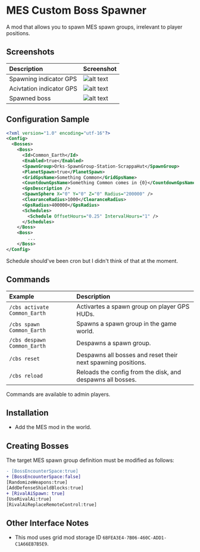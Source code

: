 # MES Custom Boss Spawner

A mod that allows you to spawn MES spawn groups, irrelevant to player positions. 

## Screenshots

|Description|Screenshot|
|:--|:--|
|Spawning indicator GPS|![alt text](README/spawning.png)|
|Acivtation indicator GPS|![alt text](README/spawned.png)|
|Spawned boss|![alt text](README/grid.png)|

## Configuration Sample

```xml
<?xml version="1.0" encoding="utf-16"?>
<Config>
  <Bosses>
    <Boss>
      <Id>Common_Earth</Id>
      <Enabled>true</Enabled>
      <SpawnGroup>Orks-SpawnGroup-Station-ScrappaHut</SpawnGroup>
      <PlanetSpawn>true</PlanetSpawn>
      <GridGpsName>Something Common</GridGpsName>
      <CountdownGpsName>Something Common comes in {0}</CountdownGpsName>
      <GpsDescription />
      <SpawnSphere X="0" Y="0" Z="0" Radius="200000" />
      <ClearanceRadius>1000</ClearanceRadius>
      <GpsRadius>400000</GpsRadius>
      <Schedules>
        <Schedule OffsetHours="0.25" IntervalHours="1" />
      </Schedules>
    </Boss>
    <Boss>
        ...
    </Boss>
</Config>
```

Schedule should've been cron but I didn't think of that at the moment.

## Commands

|Example|Description|
|:--|:--|
|`/cbs activate Common_Earth`|Activartes a spawn group on player GPS HUDs.|
|`/cbs spawn Common_Earth`|Spawns a spawn group in the game world.|
|`/cbs despawn Common_Earth`|Despawns a spawn group.|
|`/cbs reset`|Despawns all bosses and reset their next spawning positions.|
|`/cbs reload`|Reloads the config from the disk, and despawns all bosses.|

Commands are available to admin players.

## Installation

- Add the MES mod in the world.

## Creating Bosses

The target MES spawn group definition must be modified as follows:

```diff
- [BossEncounterSpace:true]
+ [BossEncounterSpace:false]
[RandomizeWeapons:true]
[AddDefenseShieldBlocks:true]
+ [RivalAiSpawn: true]
[UseRivalAi:true]
[RivalAiReplaceRemoteControl:true]
```

## Other Interface Notes

- This mod uses grid mod storage ID `6BFEA3E4-7B06-460C-ADD1-C1A66EB7B5E9`.